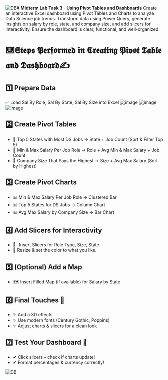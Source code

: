![DB](https://github.com/user-attachments/assets/add4bed9-0f13-49d7-a50b-9d022da10774)# **Midterm Lab Task 3 - Using Pivot Tables and Dashboards** 
Create an interactive Excel dashboard using Pivot Tables and Charts to analyze Data Science job trends. Transform data using Power Query, generate insights on salary by role, state, and company size, and add slicers for interactivity. Ensure the dashboard is clear, functional, and well-organized.

# ⌨️**𝕾𝖙𝖊𝖕𝖘 𝕻𝖊𝖗𝖋𝖔𝖗𝖒𝖊𝖉 𝖎𝖓 𝕮𝖗𝖊𝖆𝖙𝖎𝖓𝖌 𝕻𝖎𝖛𝖔𝖙 𝕿𝖆𝖇𝖑𝖊 𝖆𝖓𝖉 𝕯𝖆𝖘𝖍𝖇𝖔𝖆𝖗𝖉✍**
## 1️⃣ Prepare Data
✅ Load Sal By Role, Sal By State, Sal By Size into Excel
![image](https://github.com/user-attachments/assets/9776ae3c-adb1-416b-b1b0-c2d181f13e22)
![image](https://github.com/user-attachments/assets/b899a1a3-a58c-46c2-a5b4-522e65e3e4d2)
![image](https://github.com/user-attachments/assets/67c4f74f-b3f1-49c4-95f7-41892edb2a82)


## 2️⃣ Create Pivot Tables
- 📌 Top 5 States with Most DS Jobs → State + Job Count (Sort & Filter Top 5)
- 📌 Min & Max Salary Per Job Role → Role + Avg Min & Max Salary + Job Count
- 📌 Company Size That Pays the Highest → Size + Avg Max Salary (Sort by Highest)

## 3️⃣ Create Pivot Charts
- 📊 Min & Max Salary Per Job Role → Clustered Bar
- 📊 Top 5 States for DS Jobs → Column Chart
- 📊 Avg Max Salary by Company Size → Bar Chart


## 4️⃣ Add Slicers for Interactivity
- 🔘- Insert Slicers for Role Type, Size, State
- 🔘 Resize & set the color to what you like.

## 5️⃣ (Optional) Add a Map
- 🗺️ Insert Filled Map (if available) for Salary by State

## 6️⃣ Final Touches 💖
- ✨ Add a 3D effects
- ✨ Use modern fonts (Century Gothic, Poppins)
- ✨ Adjust charts & slicers for a clean look

## 7️⃣ Test Your Dashboard 🎉
- ✔ Click slicers – check if charts update!
- ✔ Format percentages & currency correctly!

![DB](https://github.com/user-attachments/assets/b31be608-7d59-429b-8719-fd525d33d103)


